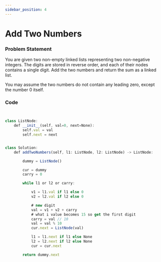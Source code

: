 ```yaml
---
sidebar_position: 4
---
```


# Add Two Numbers

### Problem Statement

You are given two non-empty linked lists representing two non-negative integers.
The digits are stored in reverse order, and each of their nodes contains a single digit.
Add the two numbers and return the sum as a linked list.

You may assume the two numbers do not contain any leading zero, except the number 0 itself.

### Code

```jsx title="python code"


class ListNode:
    def __init__(self, val=0, next=None):
        self.val = val
        self.next = next


class Solution:
    def addTwoNumbers(self, l1: ListNode, l2: ListNode) -> ListNode:

        dummy = ListNode()

        cur = dummy
        carry = 0

        while l1 or l2 or carry:

            v1 = l1.val if l1 else 0
            v2 = l2.val if l2 else 0

            # new digit
            val = v1 + v2 + carry
            # what i value becomes 15 so get the first digit
            carry = val // 10
            val = val % 10
            cur.next = ListNode(val)

            l1 = l1.next if l1 else None
            l2 = l2.next if l2 else None
            cur = cur.next

        return dummy.next
```
